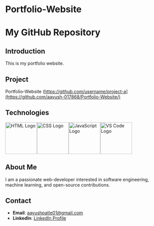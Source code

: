 # Portfolio-Website
# My GitHub Repository

## Introduction
This is my portfolio website.

## Project
Portfolio-Website
(https://github.com/username/project-a](https://github.com/aayush-017868/Portfolio-Website/)


## Technologies
<div style="display: flex;">
    <div>
        <img src="https://upload.wikimedia.org/wikipedia/commons/6/61/HTML5_logo_and_wordmark.svg" alt="HTML Logo" width="100">
    </div>
    <div>
        <img src="https://upload.wikimedia.org/wikipedia/commons/d/d5/CSS3_logo_and_wordmark.svg" alt="CSS Logo" width="100">
    </div>
    <div>
        <img src="https://upload.wikimedia.org/wikipedia/commons/9/99/Unofficial_JavaScript_logo_2.svg" alt="JavaScript Logo" width="100">
    </div>
    <div>
        <img src="https://upload.wikimedia.org/wikipedia/commons/9/9a/Visual_Studio_Code_1.35_icon.svg" alt="VS Code Logo" width="100">
    </div>
</div>

## About Me
I am a passionate web-developer interested in software engineering, machine learning, and open-source contributions.

## Contact
- **Email**: aayushpatle01@gmail.com
- **LinkedIn**: [LinkedIn Profile](https://www.linkedin.com/in/aayush-patle-31878a225/)
